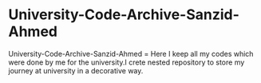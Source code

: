 # University-Code-Archive-Sanzid-Ahmed
University-Code-Archive-Sanzid-Ahmed = Here I keep all my codes which were done by me for the university.I crete nested repository to store my journey at university in a decorative way. 

